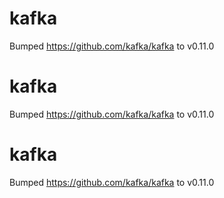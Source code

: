 
# kafka
Bumped https://github.com/kafka/kafka to v0.11.0

# kafka
Bumped https://github.com/kafka/kafka to v0.11.0

# kafka
Bumped https://github.com/kafka/kafka to v0.11.0
